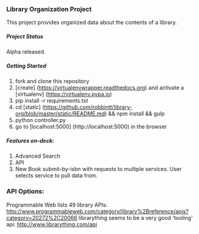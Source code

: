 ### Library Organization Project

This project provides organized data about the contents of a library.


##### Project Status

Alpha released.


##### Getting Started
1. fork and clone this repository
2. [create] (https://virtualenvwrapper.readthedocs.org) and activate a [virtualenv] (https://virtualenv.pypa.io)
3. pip install -r requirements.txt
4. cd [static] (https://github.com/robbintt/library-org/blob/master/static/README.md) && npm install && gulp
5. python controller.py
6. go to [localhost:5000] (http://localhost:5000) in the browser


##### Features on-deck:

1. Advanced Search
2. API
3. New Book submit-by-isbn with requests to multiple services. User selects service to pull data from.


### API Options:

Programmable Web lists 49 library APIs:
http://www.programmableweb.com/category/library%2Breference/apis?category=20272%2C20066
librarything seems to be a very good 'tooling' api: http://www.librarything.com/api
